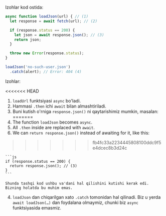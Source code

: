 
Izohlar kod ostida:

```js run
async function loadJson(url) { // (1)
  let response = await fetch(url); // (2)

  if (response.status == 200) {
    let json = await response.json(); // (3)
    return json;
  }

  throw new Error(response.status);
}

loadJson('no-such-user.json')
  .catch(alert); // Error: 404 (4)
```

Izohlar:

<<<<<<< HEAD
1. `loadUrl` funktsiyasi `async` bo'ladi.
2. Hammasi `.then` ichi `await` bilan almashtiriladi.
3. Buni kutish o'rniga `response.json()` ni qaytarishimiz mumkin, masalan:
=======
1. The function `loadJson` becomes `async`.
2. All `.then` inside are replaced with `await`.
3. We can `return response.json()` instead of awaiting for it, like this:
>>>>>>> fb4fc33a2234445808100ddc9f5e4dcec8b3d24c

    ```js
    if (response.status == 200) {
      return response.json(); // (3)
    }
    ```

    Shunda tashqi kod ushbu va'dani hal qilishini kutishi kerak edi. Bizning holatda bu muhim emas.
4. `loadJson` dan chiqarilgan xato `.catch` tomonidan hal qilinadi. Biz u yerda `await loadJson(…)` dan foydalana olmaymiz, chunki biz `async` funktsiyasida emasmiz.
